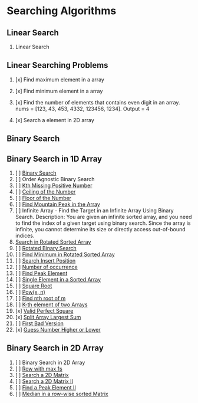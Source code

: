 # Searching Algorithms

## Linear Search

01. Linear Search

## Linear Searching Problems

01. [x] Find maximum element in a array

02. [x] Find minimum element in a array

03. [x] Find the number of elements that contains even digit in an array. nums = [123, 43, 453, 4332, 123456, 1234]. Output = 4

04. [x] Search a element in 2D array


## Binary Search

## Binary Search in 1D Array

01. [ ] [Binary Search](https://leetcode.com/problems/binary-search/)
02. [ ] Order Agnostic Binary Search
03. [ ] [Kth Missing Positive Number](https://leetcode.com/problems/kth-missing-positive-number/)
04. [ ] [Ceiling of the Number](https://www.geeksforgeeks.org/problems/ceil-the-floor2802/0)
05. [ ] [Floor of the Number](https://www.geeksforgeeks.org/floor-in-a-sorted-array/)
06. [ ] [Find Mountain Peak in the Array](https://leetcode.com/problems/peak-index-in-a-mountain-array/)
07. [ ] Infinite Array - Find the Target in an Infinite Array Using Binary Search. Description: You are given an infinite sorted array, and you need to find the index of a given target using binary search. Since the array is infinite, you cannot determine its size or directly access out-of-bound indices.
08. [Search in Rotated Sorted Array](https://leetcode.com/problems/search-in-rotated-sorted-array/)
09. [ ] [Rotated Binary Search](https://leetcode.com/problems/search-in-rotated-sorted-array/)
10. [ ] [Find Minimum in Rotated Sorted Array](https://leetcode.com/problems/find-minimum-in-rotated-sorted-array/)
11. [ ] [Search Insert Position](https://leetcode.com/problems/search-insert-position/)
12. [ ] [Number of occurrence](https://www.geeksforgeeks.org/problems/number-of-occurrence2259/0)
13. [ ] [Find Peak Element](https://leetcode.com/problems/find-peak-element/)
14. [ ] [Single Element in a Sorted Array](https://leetcode.com/problems/single-element-in-a-sorted-array/)
15. [ ] [Square Root](https://leetcode.com/problems/sqrtx/description/)
16. [ ] [Pow(x, n)](https://leetcode.com/problems/powx-n/)
17. [ ] [Find nth root of m](https://www.geeksforgeeks.org/problems/find-nth-root-of-m5843/0)
18. [ ] [K-th element of two Arrays](https://www.geeksforgeeks.org/problems/k-th-element-of-two-sorted-array1317/0)
19. [x] [Valid Perfect Square](https://leetcode.com/problems/valid-perfect-square)
20. [x] [Split Array Largest Sum](https://leetcode.com/problems/split-array-largest-sum/)
21. [ ] [First Bad Version](https://leetcode.com/problems/first-bad-version/)
22. [x] [Guess Number Higher or Lower](https://leetcode.com/problems/guess-number-higher-or-lower/)

## Binary Search in 2D Array

01. [ ] Binary Search in 2D Array
02. [ ] [Row with max 1s](https://www.geeksforgeeks.org/problems/row-with-max-1s0023/0)
03. [ ] [Search a 2D Matrix](https://leetcode.com/problems/search-a-2d-matrix/)
04. [ ] [Search a 2D Matrix II](https://leetcode.com/problems/search-a-2d-matrix-ii/)
05. [ ] [Find a Peak Element II](https://leetcode.com/problems/find-a-peak-element-ii/)
06. [ ] [Median in a row-wise sorted Matrix](https://www.geeksforgeeks.org/problems/median-in-a-row-wise-sorted-matrix1527/0)
